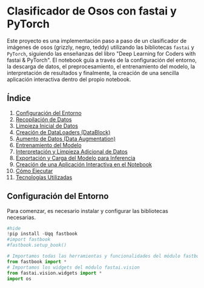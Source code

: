 # Clasificador de Osos con fastai y PyTorch 

Este proyecto es una implementación paso a paso de un clasificador de imágenes de osos (grizzly, negro, teddy) utilizando las bibliotecas `fastai` y `PyTorch`, siguiendo las enseñanzas del libro "Deep Learning for Coders with fastai & PyTorch". El notebook guía a través de la configuración del entorno, la descarga de datos, el preprocesamiento, el entrenamiento del modelo, la interpretación de resultados y finalmente, la creación de una sencilla aplicación interactiva dentro del propio notebook.

##  Índice

1.  [Configuración del Entorno](#configuración-del-entorno)
2.  [Recopilación de Datos](#recopilación-de-datos)
3.  [Limpieza Inicial de Datos](#limpieza-inicial-de-datos)
4.  [Creación de DataLoaders (DataBlock)](#creación-de-dataloaders-datablock)
5.  [Aumento de Datos (Data Augmentation)](#aumento-de-datos-data-augmentation)
6.  [Entrenamiento del Modelo](#entrenamiento-del-modelo)
7.  [Interpretación y Limpieza Adicional de Datos](#interpretación-y-limpieza-adicional-de-datos)
8.  [Exportación y Carga del Modelo para Inferencia](#exportación-y-carga-del-modelo-para-inferencia)
9.  [Creación de una Aplicación Interactiva en el Notebook](#creación-de-una-aplicación-interactiva-en-el-notebook)
10. [Cómo Ejecutar](#cómo-ejecutar)
11. [Tecnologías Utilizadas](#tecnologías-utilizadas)

## Configuración del Entorno

Para comenzar, es necesario instalar y configurar las bibliotecas necesarias.

```python
#hide
!pip install -Uqq fastbook
#import fastbook
#fastbook.setup_book()

# Importamos todas las herramientas y funcionalidades del módulo fastbook
from fastbook import *
# Importamos los widgets del módulo fastai.vision
from fastai.vision.widgets import *
import os
